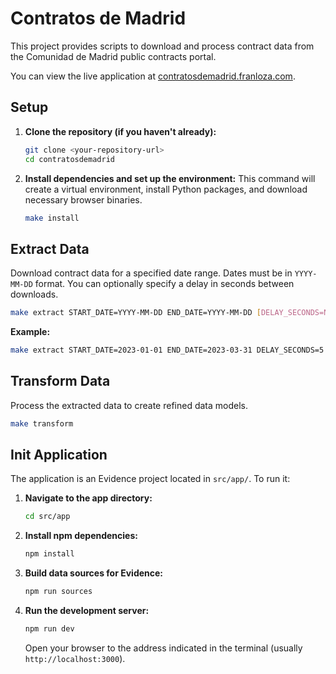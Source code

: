 # Contratos de Madrid

This project provides scripts to download and process contract data from the Comunidad de Madrid public contracts portal.

You can view the live application at [contratosdemadrid.franloza.com](https://contratosdemadrid.franloza.com).

## Setup

1.  **Clone the repository (if you haven't already):**
    ```bash
    git clone <your-repository-url>
    cd contratosdemadrid
    ```

2.  **Install dependencies and set up the environment:**
    This command will create a virtual environment, install Python packages, and download necessary browser binaries.
    ```bash
    make install
    ```

## Extract Data

Download contract data for a specified date range. Dates must be in `YYYY-MM-DD` format.
You can optionally specify a delay in seconds between downloads.

```bash
make extract START_DATE=YYYY-MM-DD END_DATE=YYYY-MM-DD [DELAY_SECONDS=N]
```
**Example:**
```bash
make extract START_DATE=2023-01-01 END_DATE=2023-03-31 DELAY_SECONDS=5
```

## Transform Data

Process the extracted data to create refined data models.
```bash
make transform
```

## Init Application

The application is an Evidence project located in `src/app/`. To run it:

1.  **Navigate to the app directory:**
    ```bash
    cd src/app
    ```
2.  **Install npm dependencies:**
    ```bash
    npm install
    ```
3.  **Build data sources for Evidence:**
    ```bash
    npm run sources
    ```
4.  **Run the development server:**
    ```bash
    npm run dev
    ```
    Open your browser to the address indicated in the terminal (usually `http://localhost:3000`).
